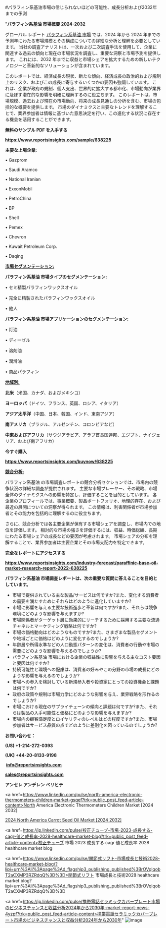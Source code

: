 #パラフィン系基油市場の信じられないほどの可能性、成長分析および2032年までの予測

"<strong>パラフィン系基油 市場概要 2024-2032</strong>

グローバル レポート <a href=https://www.reportsinsights.com/sample/638225>パラフィン系基油 市場</a> では、2024 年から 2024 年までの予測年にわたる市場規模とその構成についての詳細な分析と理解を必要としています。 当社の調査アナリストは、一次および二次調査手法を使用して、企業に関連する過去の傾向と現在の市場状況を調査し、重要な洞察と市場予測を提供します。 これには、2032 年までに収益と市場シェアを拡大​​するための新しいテクノロジーと革新的なソリューションが含まれています。

このレポートでは、経済成長の現状、新たな傾向、経済成長の政治的および規制上のリスク、およびこの成長に寄与するいくつかの要因も強調しています。 これは、企業が政府の規制、個人支出、世界的に拡大する都市化、市場動向が業界に及ぼす潜在的な影響を明確に理解するのに役立ちます。 このレポートは、市場規模、過去および現在の市場動向、将来の成長見通しの分析を含む、市場の包括的な概要を提供します。 市場のダイナミクスと主要なトレンドを理解することで、業界参加者は情報に基づいた意思決定を行い、この進化する状況に存在する機会を活用することができます。

<strong><b>無料のサンプル PDF を入手する</b></strong>

<a href=https://www.reportsinsights.com/sample/638225><strong><u>https://www.reportsinsights.com/sample/638225</u></strong></a>

<strong>主要な上場企業:</strong>

• Gazprom

• Saudi Aramco

• National Iranian

• ExxonMobil

• PetroChina

• BP

• Shell

• Pemex

• Chevron

• Kuwait Petroleum Corp.

• Daqing

<strong><u>市場セグメンテーション</u></strong><strong><u>:</u></strong>

<strong>パラフィン系基油 市場タイプのセグメンテーション:</strong>

• セミ精製パラフィンワックスオイル

• 完全に精製されたパラフィンワックスオイル

• 他人

<strong>パラフィン系基油 市場アプリケーションのセグメンテーション:</strong>

• 灯油

• ディーゼル

• 溶剤油

• 潤滑油

• 商品パラフィン

<strong><u>地域別</u></strong><strong><u>:</u></strong>

<strong>北米</strong>（米国、カナダ、およびメキシコ）

<strong>ヨーロッパ</strong>（ドイツ、フランス、英国、ロシア、イタリア）

<strong>アジア太平洋</strong>（中国、日本、韓国、インド、東南アジア）

<strong>南アメリカ</strong>（ブラジル、アルゼンチン、コロンビアなど）

<strong>中東およびアフリカ</strong>（サウジアラビア、アラブ首長国連邦、エジプト、ナイジェリア、および南アフリカ）

<strong>今すぐ購入</strong>

<a href=https://www.reportsinsights.com/buynow/638225><strong><u>https://www.reportsinsights.com/buynow/638225</u></strong></a>

<strong><u>競合分析:</u></strong>

パラフィン系基油 の市場調査レポートの競合分析セクションでは、市場内の競争状況の詳細な調査が提供されます。 主要な市場プレーヤー、その戦略、市場全体のダイナミクスへの影響を特定し、評価することを目的としています。 各企業のプロフィールでは、事業概要、製品ポートフォリオ、地理的存在、および最近の展開についての洞察が得られます。 この情報は、利害関係者が市場参加者とその能力を包括的に理解するのに役立ちます。

さらに、競合分析では各主要企業が保有する市場シェアを調査し、市場内での地位を評価します。 相対的な市場の強さを評価するには、収益、時価総額、長期にわたる市場シェアの成長などの要因が考慮されます。 市場シェアの分布を理解することで、業界参加者は主要企業とその市場支配力を特定できます。

<strong>完全なレポートにアクセスする</strong>

<a href=https://www.reportsinsights.com/industry-forecast/paraffinic-base-oil-market-research-report-2022-638225><strong><u><b>https://www.reportsinsights.com/industry-forecast/paraffinic-base-oil-market-research-report-2022-638225</b></u></strong></a>

<strong><b>パラフィン系基油 市場調査レポートは、次の重要な質問に答えることを目的としています。</b></strong>
<ul>
  <li>市場で提供されている主な製品/サービスは何ですか?また、変化する消費者の需要を満たすためにそれらはどのように進化していますか?</li>
  <li>市場に影響を与える主要な技術進歩と革新は何ですか?また、それらは競争環境にどのような影響を与えますか?</li>
  <li>市場関係者がターゲット層に効果的にリーチするために採用する主要な流通チャネルとマーケティング戦略は何ですか?</li>
  <li>市場の価格動向はどのようなものですか?また、さまざまな製品セグメントや地域ごとに価格はどのように変化するのでしょうか?</li>
  <li>年齢層や所得水準などの人口動態パターンの変化は、消費者の行動や市場の需要にどのような影響を与えるのでしょうか?</li>
  <li>パラフィン系基油 市場における企業の収益性に影響を与える主なコスト要因と要因は何ですか?</li>
  <li>持続可能性と環境への配慮は、消費者の好みやこの分野の市場の成長にどのような影響を与えるのでしょうか?</li>
  <li>市場への参入を検討している新規参入者や投資家にとっての投資機会と課題は何ですか?</li>
  <li>政府の政策や規制は市場力学にどのような影響を与え、業界戦略を形作るのでしょうか?</li>
  <li>市場における現在のサプライチェーンの傾向と課題は何ですか?また、それらは製品の入手可能性と価格にどのような影響を与えますか?</li>
  <li>市場内の顧客満足度とロイヤリティのレベルはどの程度ですか?また、市場参加者はサービス品質の点でどのように差別化を図っているのでしょうか?</li>
</ul>
<strong>お問い合わせ：</strong>

<strong>(US) +1-214-272-0393</strong>

<strong>(UK) +44-20-8133-9198</strong>

<strong> </strong><a href=info@reportsinsights.com><strong><u>info@reportsinsights.com</u></strong></a>

<a href=sales@reportsinsights.com><strong><u>sales@reportsinsights.com</u></strong></a>

<strong>アンセレ アンデレン ベリヒテ</strong>

<a href=https://www.linkedin.com/pulse/north-america-electronic-thermometers-children-market-gsqef?trk=public_post_feed-article-content>North America Electronic Thermometers Children Market [2024 2032]</a>

<a href=https://www.linkedin.com/pulse/2024-north-america-carrot-seed-oil-market-size-t10uf/>2024 North America Carrot Seed Oil Market [2024 2032]</a>

<a href=https://jp.linkedin.com/pulse/校正チューブ-市場-2023-成長する-cagr-値と成長率-2028-healthcare-market-blog?trk=public_post_feed-article-content>校正チューブ 市場 2023 成長する cagr 値と成長率 2028 healthcare market blog</a>

<a href=https://www.linkedin.com/pulse/関節式リフト-市場成長と技術2028-healthcare-market-blog/?lipi=urn%3Ali%3Apage%3Ad_flagship3_publishing_published%3BrOVqlqobT2aCXMP3RZRdqQ%3D%3D>関節式リフト 市場成長と技術2028 healthcare market blog?lipi=urn%3Ali%3Apage%3Ad_flagship3_publishing_published%3BrOVqlqobT2aCXMP3RZRdqQ%3D%3D</a>

<a href=https://jp.linkedin.com/pulse/携帯電話セラミックカバープレート市場のビジネスチャンスと収益分析2024年から2030年-market-report-news-4yzpf?trk=public_post_feed-article-content>携帯電話セラミックカバープレート市場のビジネスチャンスと収益分析2024年から2030年</a>"
![image](https://github.com/aanak123/RIMarketer1/assets/158471119/d6ab2c48-b0ac-4e2e-bed5-96db6bcb15b1)
